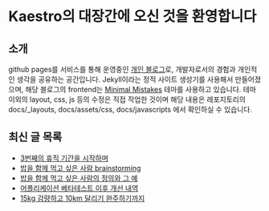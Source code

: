 # Kaestro의 대장간에 오신 것을 환영합니다

## 소개

github pages를 서비스를 통해 운영중인 [개인 블로그](https://kaestro.github.io)로, 개발자로서의 경험과 개인적인 생각을 공유하는 공간입니다. Jekyll이라는 정적 사이트 생성기를 사용해서 만들어졌으며, 해당 블로그의 frontend는 [Minimal Mistakes](https://mmistakes.github.io/minimal-mistakes/) 테마를 사용하고 있습니다. 테마 이외의 layout, css, js 등의 수정은 직접 작업한 것이며 해당 내용은 레포지토리의 docs/_layouts, docs/assets/css, docs/javascripts 에서 확인하실 수 있습니다.

## 최신 글 목록
<!-- BLOG-POST-LIST:START -->
- [3번째의 휴직 기간을 시작하며](https://kaestro.github.io/%EC%8B%A0%EB%B3%80%EC%9E%A1%EA%B8%B0/2025/10/30/3%EB%B2%88%EC%A7%B8%EC%9D%98-%ED%87%B4%EC%A7%81-%EA%B8%B0%EA%B0%84%EC%9D%84-%EB%B3%B4%EB%82%B4%EB%A9%B0.html)
- [밥을 함께 먹고 싶은 사람 brainstorming](https://kaestro.github.io/2025/10/14/%EB%B0%A5%EC%9D%84-%ED%95%A8%EA%BB%98-%EB%A8%B9%EA%B3%A0-%EC%8B%B6%EC%9D%80-%EC%82%AC%EB%9E%8C-%EB%B8%8C%EB%A0%88%EC%9D%B8%EC%8A%A4%ED%86%A0%EB%B0%8D.html)
- [밥을 함께 먹고 싶은 사람의 정의와 그 예](https://kaestro.github.io/%EC%8B%A0%EB%B3%80%EC%9E%A1%EA%B8%B0/2025/09/28/%EB%82%B4%EA%B0%80-%EB%B0%A5%EC%9D%84-%ED%95%A8%EA%BB%98-%EB%A8%B9%EA%B3%A0-%EC%8B%B6%EC%9D%80-%EC%82%AC%EB%9E%8C.html)
- [어플리케이션 베타테스트 이후 개선 내역](https://kaestro.github.io/%EA%B0%9C%EB%B0%9C%EC%9D%B4%EC%95%BC%EA%B8%B0/2025/09/28/%EC%96%B4%ED%94%8C%EB%A6%AC%EC%BC%80%EC%9D%B4%EC%85%98-%EB%B2%A0%ED%83%80%ED%85%8C%EC%8A%A4%ED%8A%B8-%EC%9D%B4%ED%9B%84-%EA%B0%9C%EC%84%A0-%EB%82%B4%EC%97%AD.html)
- [15kg 감량하고 10km 달리기 완주하기까지](https://kaestro.github.io/%EC%8B%A0%EB%B3%80%EC%9E%A1%EA%B8%B0/2025/09/22/15kg-%EA%B0%90%EB%9F%89%ED%95%98%EA%B3%A0-10km-%EB%8B%AC%EB%A6%AC%EA%B8%B0-%EC%99%84%EC%A3%BC%ED%95%98%EA%B8%B0%EA%B9%8C%EC%A7%80.html)
<!-- BLOG-POST-LIST:END -->